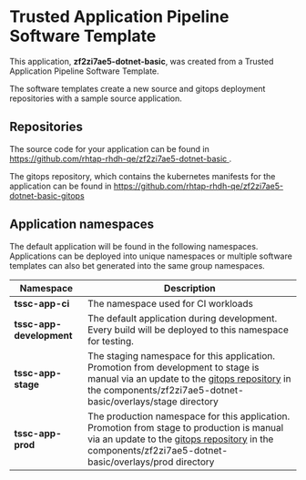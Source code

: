 # Trusted Application Pipeline Software Template

This application, **zf2zi7ae5-dotnet-basic**, was created from a Trusted Application Pipeline Software Template.

The software templates create a new source and gitops deployment repositories with a sample source application. 

## Repositories

The source code for your application can be found in [https://github.com/rhtap-rhdh-qe/zf2zi7ae5-dotnet-basic ](https://github.com/rhtap-rhdh-qe/zf2zi7ae5-dotnet-basic ).
 
The gitops repository, which contains the kubernetes manifests for the application can be found in 
[https://github.com/rhtap-rhdh-qe/zf2zi7ae5-dotnet-basic-gitops ](https://github.com/rhtap-rhdh-qe/zf2zi7ae5-dotnet-basic-gitops ) 

## Application namespaces 

The default application will be found in the following namespaces. Applications can be deployed into unique namespaces or multiple software templates can also bet generated into the same group namespaces.  

|  Namespace   |  Description   |  
| -------- | -------- |
| **tssc-app-ci** | The namespace used for CI workloads |
| **tssc-app-development** | The default application during development. Every build will be deployed to this namespace for testing. |
| **tssc-app-stage** | The staging namespace for this application. Promotion from development to stage is manual via an update to the [gitops repository](https://github.com/rhtap-rhdh-qe/zf2zi7ae5-dotnet-basic-gitops ) in the components/zf2zi7ae5-dotnet-basic/overlays/stage directory |
| **tssc-app-prod** | The production namespace for this application. Promotion from stage to production is manual via an update to the [gitops repository](https://github.com/rhtap-rhdh-qe/zf2zi7ae5-dotnet-basic-gitops ) in the components/zf2zi7ae5-dotnet-basic/overlays/prod directory |